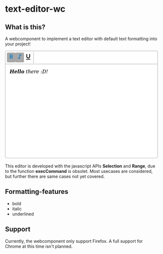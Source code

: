 # text-editor-wc
## What is this?
A webcomponent to implement a text editor with default text formatting into your project! 

![Example](example.png)

This editor is developed with the javascript APIs **Selection** and **Range**, due to the function **execCommand** is obsolet. 
Most usecases are considered, but further there are same cases not yet covered. 
## Formatting-features
- bold
- italic
- underlined

## Support
Currently, the webcomponent only support Firefox. A full support for Chrome at this time isn't planned.

